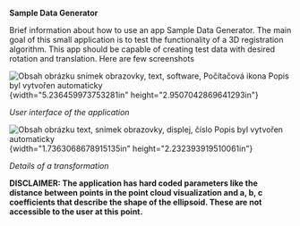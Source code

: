 **Sample Data Generator**

Brief information about how to use an app Sample Data Generator. The
main goal of this small application is to test the functionality of a 3D
registration algorithm. This app should be capable of creating test data
with desired rotation and translation. Here are few screenshots

![Obsah obrázku snímek obrazovky, text, software, Počítačová ikona Popis
byl vytvořen
automaticky](./images/media/image1.png){width="5.236459973753281in"
height="2.9507042869641293in"}

*User interface of the application*

![Obsah obrázku text, snímek obrazovky, displej, číslo Popis byl
vytvořen
automaticky](./images/media/image2.png){width="1.7363068678915135in"
height="2.232393919510061in"}

*Details of a transformation*

**DISCLAIMER: The application has hard coded parameters like the
distance between points in the point cloud visualization and a, b, c
coefficients that describe the shape of the ellipsoid. These are not
accessible to the user at this point.**
